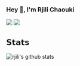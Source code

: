 ### Hey 👋, I'm Rjili Chaouki

[![](https://img.shields.io/badge/-@rjili-%23181717?style=flat-square&logo=github)](https://github.com/rjili)
[![](https://img.shields.io/badge/-rjili%20Chaouki-blue?style=flat-square&logo=Linkedin&logoColor=white&link=https://www.linkedin.com/in/rjili-chaouki/)](https://www.linkedin.com/in/rjili-chaouki/)


## 𝗦𝘁𝗮𝘁𝘀

![rjili's github stats](https://github-readme-stats.vercel.app/api?username=rjili&show_icons=true&theme=dracula)


